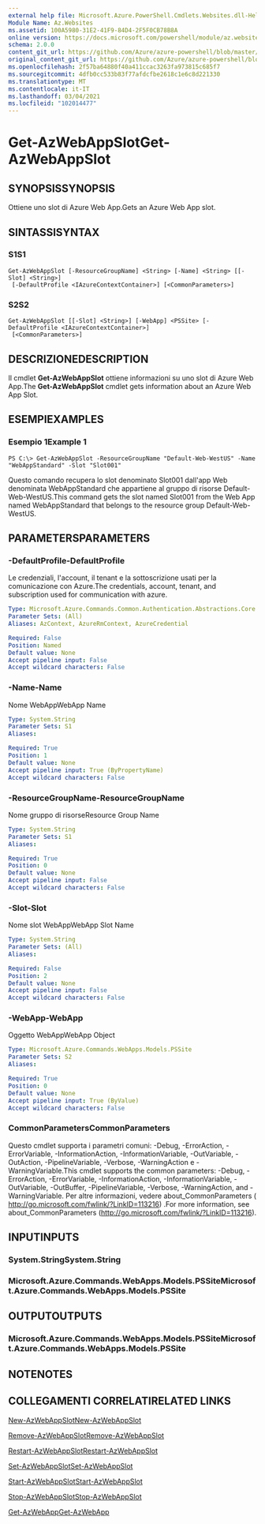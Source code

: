 ```yaml
---
external help file: Microsoft.Azure.PowerShell.Cmdlets.Websites.dll-Help.xml
Module Name: Az.Websites
ms.assetid: 100A5980-31E2-41F9-84D4-2F5F0CB78B8A
online version: https://docs.microsoft.com/powershell/module/az.websites/get-azwebappslot
schema: 2.0.0
content_git_url: https://github.com/Azure/azure-powershell/blob/master/src/Websites/Websites/help/Get-AzWebAppSlot.md
original_content_git_url: https://github.com/Azure/azure-powershell/blob/master/src/Websites/Websites/help/Get-AzWebAppSlot.md
ms.openlocfilehash: 2f57ba64880f40a411ccac3263fa973815c685f7
ms.sourcegitcommit: 4dfb0cc533b83f77afdcfbe2618c1e6c8d221330
ms.translationtype: MT
ms.contentlocale: it-IT
ms.lasthandoff: 03/04/2021
ms.locfileid: "102014477"
---
```

# <span data-ttu-id="c210e-101">Get-AzWebAppSlot</span><span class="sxs-lookup"><span data-stu-id="c210e-101">Get-AzWebAppSlot</span></span>

## <span data-ttu-id="c210e-102">SYNOPSIS</span><span class="sxs-lookup"><span data-stu-id="c210e-102">SYNOPSIS</span></span>
<span data-ttu-id="c210e-103">Ottiene uno slot di Azure Web App.</span><span class="sxs-lookup"><span data-stu-id="c210e-103">Gets an Azure Web App slot.</span></span>

## <span data-ttu-id="c210e-104">SINTASSI</span><span class="sxs-lookup"><span data-stu-id="c210e-104">SYNTAX</span></span>

### <span data-ttu-id="c210e-105">S1</span><span class="sxs-lookup"><span data-stu-id="c210e-105">S1</span></span>
```
Get-AzWebAppSlot [-ResourceGroupName] <String> [-Name] <String> [[-Slot] <String>]
 [-DefaultProfile <IAzureContextContainer>] [<CommonParameters>]
```

### <span data-ttu-id="c210e-106">S2</span><span class="sxs-lookup"><span data-stu-id="c210e-106">S2</span></span>
```
Get-AzWebAppSlot [[-Slot] <String>] [-WebApp] <PSSite> [-DefaultProfile <IAzureContextContainer>]
 [<CommonParameters>]
```

## <span data-ttu-id="c210e-107">DESCRIZIONE</span><span class="sxs-lookup"><span data-stu-id="c210e-107">DESCRIPTION</span></span>
<span data-ttu-id="c210e-108">Il cmdlet **Get-AzWebAppSlot** ottiene informazioni su uno slot di Azure Web App.</span><span class="sxs-lookup"><span data-stu-id="c210e-108">The **Get-AzWebAppSlot** cmdlet gets information about an Azure Web App Slot.</span></span>

## <span data-ttu-id="c210e-109">ESEMPI</span><span class="sxs-lookup"><span data-stu-id="c210e-109">EXAMPLES</span></span>

### <span data-ttu-id="c210e-110">Esempio 1</span><span class="sxs-lookup"><span data-stu-id="c210e-110">Example 1</span></span>
```
PS C:\> Get-AzWebAppSlot -ResourceGroupName "Default-Web-WestUS" -Name "WebAppStandard" -Slot "Slot001"
```

<span data-ttu-id="c210e-111">Questo comando recupera lo slot denominato Slot001 dall'app Web denominata WebAppStandard che appartiene al gruppo di risorse Default-Web-WestUS.</span><span class="sxs-lookup"><span data-stu-id="c210e-111">This command gets the slot named Slot001 from the Web App named WebAppStandard that belongs to the resource group Default-Web-WestUS.</span></span>

## <span data-ttu-id="c210e-112">PARAMETERS</span><span class="sxs-lookup"><span data-stu-id="c210e-112">PARAMETERS</span></span>

### <span data-ttu-id="c210e-113">-DefaultProfile</span><span class="sxs-lookup"><span data-stu-id="c210e-113">-DefaultProfile</span></span>
<span data-ttu-id="c210e-114">Le credenziali, l'account, il tenant e la sottoscrizione usati per la comunicazione con Azure.</span><span class="sxs-lookup"><span data-stu-id="c210e-114">The credentials, account, tenant, and subscription used for communication with azure.</span></span>

```yaml
Type: Microsoft.Azure.Commands.Common.Authentication.Abstractions.Core.IAzureContextContainer
Parameter Sets: (All)
Aliases: AzContext, AzureRmContext, AzureCredential

Required: False
Position: Named
Default value: None
Accept pipeline input: False
Accept wildcard characters: False
```

### <span data-ttu-id="c210e-115">-Name</span><span class="sxs-lookup"><span data-stu-id="c210e-115">-Name</span></span>
<span data-ttu-id="c210e-116">Nome WebApp</span><span class="sxs-lookup"><span data-stu-id="c210e-116">WebApp Name</span></span>

```yaml
Type: System.String
Parameter Sets: S1
Aliases:

Required: True
Position: 1
Default value: None
Accept pipeline input: True (ByPropertyName)
Accept wildcard characters: False
```

### <span data-ttu-id="c210e-117">-ResourceGroupName</span><span class="sxs-lookup"><span data-stu-id="c210e-117">-ResourceGroupName</span></span>
<span data-ttu-id="c210e-118">Nome gruppo di risorse</span><span class="sxs-lookup"><span data-stu-id="c210e-118">Resource Group Name</span></span>

```yaml
Type: System.String
Parameter Sets: S1
Aliases:

Required: True
Position: 0
Default value: None
Accept pipeline input: False
Accept wildcard characters: False
```

### <span data-ttu-id="c210e-119">-Slot</span><span class="sxs-lookup"><span data-stu-id="c210e-119">-Slot</span></span>
<span data-ttu-id="c210e-120">Nome slot WebApp</span><span class="sxs-lookup"><span data-stu-id="c210e-120">WebApp Slot Name</span></span>

```yaml
Type: System.String
Parameter Sets: (All)
Aliases:

Required: False
Position: 2
Default value: None
Accept pipeline input: False
Accept wildcard characters: False
```

### <span data-ttu-id="c210e-121">-WebApp</span><span class="sxs-lookup"><span data-stu-id="c210e-121">-WebApp</span></span>
<span data-ttu-id="c210e-122">Oggetto WebApp</span><span class="sxs-lookup"><span data-stu-id="c210e-122">WebApp Object</span></span>

```yaml
Type: Microsoft.Azure.Commands.WebApps.Models.PSSite
Parameter Sets: S2
Aliases:

Required: True
Position: 0
Default value: None
Accept pipeline input: True (ByValue)
Accept wildcard characters: False
```

### <span data-ttu-id="c210e-123">CommonParameters</span><span class="sxs-lookup"><span data-stu-id="c210e-123">CommonParameters</span></span>
<span data-ttu-id="c210e-124">Questo cmdlet supporta i parametri comuni: -Debug, -ErrorAction, -ErrorVariable, -InformationAction, -InformationVariable, -OutVariable, -OutAction, -PipelineVariable, -Verbose, -WarningAction e -WarningVariable.</span><span class="sxs-lookup"><span data-stu-id="c210e-124">This cmdlet supports the common parameters: -Debug, -ErrorAction, -ErrorVariable, -InformationAction, -InformationVariable, -OutVariable, -OutBuffer, -PipelineVariable, -Verbose, -WarningAction, and -WarningVariable.</span></span> <span data-ttu-id="c210e-125">Per altre informazioni, vedere about_CommonParameters ( http://go.microsoft.com/fwlink/?LinkID=113216) .</span><span class="sxs-lookup"><span data-stu-id="c210e-125">For more information, see about_CommonParameters (http://go.microsoft.com/fwlink/?LinkID=113216).</span></span>

## <span data-ttu-id="c210e-126">INPUT</span><span class="sxs-lookup"><span data-stu-id="c210e-126">INPUTS</span></span>

### <span data-ttu-id="c210e-127">System.String</span><span class="sxs-lookup"><span data-stu-id="c210e-127">System.String</span></span>

### <span data-ttu-id="c210e-128">Microsoft.Azure.Commands.WebApps.Models.PSSite</span><span class="sxs-lookup"><span data-stu-id="c210e-128">Microsoft.Azure.Commands.WebApps.Models.PSSite</span></span>

## <span data-ttu-id="c210e-129">OUTPUT</span><span class="sxs-lookup"><span data-stu-id="c210e-129">OUTPUTS</span></span>

### <span data-ttu-id="c210e-130">Microsoft.Azure.Commands.WebApps.Models.PSSite</span><span class="sxs-lookup"><span data-stu-id="c210e-130">Microsoft.Azure.Commands.WebApps.Models.PSSite</span></span>

## <span data-ttu-id="c210e-131">NOTE</span><span class="sxs-lookup"><span data-stu-id="c210e-131">NOTES</span></span>

## <span data-ttu-id="c210e-132">COLLEGAMENTI CORRELATI</span><span class="sxs-lookup"><span data-stu-id="c210e-132">RELATED LINKS</span></span>

[<span data-ttu-id="c210e-133">New-AzWebAppSlot</span><span class="sxs-lookup"><span data-stu-id="c210e-133">New-AzWebAppSlot</span></span>](./New-AzWebAppSlot.md)

[<span data-ttu-id="c210e-134">Remove-AzWebAppSlot</span><span class="sxs-lookup"><span data-stu-id="c210e-134">Remove-AzWebAppSlot</span></span>](./Remove-AzWebAppSlot.md)

[<span data-ttu-id="c210e-135">Restart-AzWebAppSlot</span><span class="sxs-lookup"><span data-stu-id="c210e-135">Restart-AzWebAppSlot</span></span>](./Restart-AzWebAppSlot.md)

[<span data-ttu-id="c210e-136">Set-AzWebAppSlot</span><span class="sxs-lookup"><span data-stu-id="c210e-136">Set-AzWebAppSlot</span></span>](./Set-AzWebAppSlot.md)

[<span data-ttu-id="c210e-137">Start-AzWebAppSlot</span><span class="sxs-lookup"><span data-stu-id="c210e-137">Start-AzWebAppSlot</span></span>](./Start-AzWebAppSlot.md)

[<span data-ttu-id="c210e-138">Stop-AzWebAppSlot</span><span class="sxs-lookup"><span data-stu-id="c210e-138">Stop-AzWebAppSlot</span></span>](./Stop-AzWebAppSlot.md)

[<span data-ttu-id="c210e-139">Get-AzWebApp</span><span class="sxs-lookup"><span data-stu-id="c210e-139">Get-AzWebApp</span></span>](./Get-AzWebApp.md)

